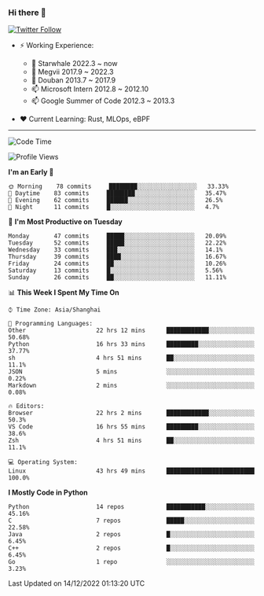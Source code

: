 ### Hi there 👋

[![Twitter Follow](https://img.shields.io/twitter/follow/tianweidut?style=social)](https://twitter.com/tianweidut)

- ⚡ Working Experience:
  - 🔭 Starwhale 2022.3 ~ now
  - 🌱 Megvii 2017.9 ~ 2022.3
  - 🌱 Douban 2013.7 ~ 2017.9
  - 📫 Microsoft Intern 2012.8 ~ 2012.10
  - 📫 Google Summer of Code 2012.3 ~ 2013.3

- ❤️ Current Learning: Rust, MLOps, eBPF

---
<!--START_SECTION:waka-->
![Code Time](http://img.shields.io/badge/Code%20Time-3%2C523%20hrs%2041%20mins-blue)

![Profile Views](http://img.shields.io/badge/Profile%20Views-0-blue)

**I'm an Early 🐤** 

```text
🌞 Morning    78 commits     ████████░░░░░░░░░░░░░░░░░   33.33% 
🌆 Daytime    83 commits     ████████░░░░░░░░░░░░░░░░░   35.47% 
🌃 Evening    62 commits     ██████░░░░░░░░░░░░░░░░░░░   26.5% 
🌙 Night      11 commits     █░░░░░░░░░░░░░░░░░░░░░░░░   4.7%

```
📅 **I'm Most Productive on Tuesday** 

```text
Monday       47 commits     █████░░░░░░░░░░░░░░░░░░░░   20.09% 
Tuesday      52 commits     █████░░░░░░░░░░░░░░░░░░░░   22.22% 
Wednesday    33 commits     ███░░░░░░░░░░░░░░░░░░░░░░   14.1% 
Thursday     39 commits     ████░░░░░░░░░░░░░░░░░░░░░   16.67% 
Friday       24 commits     ██░░░░░░░░░░░░░░░░░░░░░░░   10.26% 
Saturday     13 commits     █░░░░░░░░░░░░░░░░░░░░░░░░   5.56% 
Sunday       26 commits     ██░░░░░░░░░░░░░░░░░░░░░░░   11.11%

```


📊 **This Week I Spent My Time On** 

```text
⌚︎ Time Zone: Asia/Shanghai

💬 Programming Languages: 
Other                    22 hrs 12 mins      ████████████░░░░░░░░░░░░░   50.68% 
Python                   16 hrs 33 mins      █████████░░░░░░░░░░░░░░░░   37.77% 
sh                       4 hrs 51 mins       ██░░░░░░░░░░░░░░░░░░░░░░░   11.1% 
JSON                     5 mins              ░░░░░░░░░░░░░░░░░░░░░░░░░   0.22% 
Markdown                 2 mins              ░░░░░░░░░░░░░░░░░░░░░░░░░   0.08%

🔥 Editors: 
Browser                  22 hrs 2 mins       ████████████░░░░░░░░░░░░░   50.3% 
VS Code                  16 hrs 55 mins      █████████░░░░░░░░░░░░░░░░   38.6% 
Zsh                      4 hrs 51 mins       ██░░░░░░░░░░░░░░░░░░░░░░░   11.1%

💻 Operating System: 
Linux                    43 hrs 49 mins      █████████████████████████   100.0%

```

**I Mostly Code in Python** 

```text
Python                   14 repos            ███████████░░░░░░░░░░░░░░   45.16% 
C                        7 repos             █████░░░░░░░░░░░░░░░░░░░░   22.58% 
Java                     2 repos             █░░░░░░░░░░░░░░░░░░░░░░░░   6.45% 
C++                      2 repos             █░░░░░░░░░░░░░░░░░░░░░░░░   6.45% 
Go                       1 repo              ░░░░░░░░░░░░░░░░░░░░░░░░░   3.23%

```



 Last Updated on 14/12/2022 01:13:20 UTC
<!--END_SECTION:waka-->